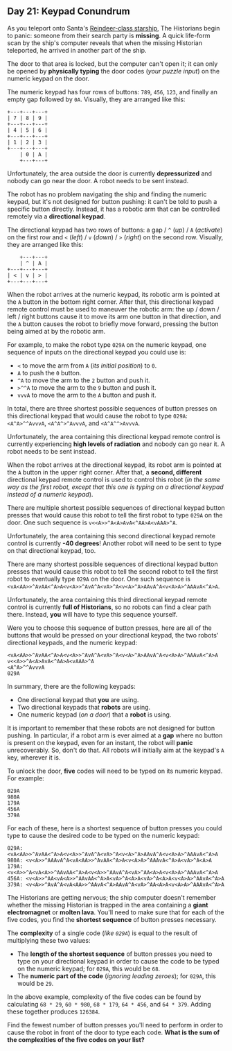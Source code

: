 ## Day 21: Keypad Conundrum

As you teleport onto Santa's [Reindeer-class starship](https://adventofcode.com/2019/day/25), 
The Historians begin to panic: someone from their search party is **missing**. A quick 
life-form scan by the ship's computer reveals that when the missing Historian teleported, 
he arrived in another part of the ship.

The door to that area is locked, but the computer can't open it; it can only be opened 
by **physically typing** the door codes (_your puzzle input_) on the numeric keypad 
on the door.

The numeric keypad has four rows of buttons: `789`, `456`, `123`, and finally an empty 
gap followed by `0A`. Visually, they are arranged like this:

```
+---+---+---+
| 7 | 8 | 9 |
+---+---+---+
| 4 | 5 | 6 |
+---+---+---+
| 1 | 2 | 3 |
+---+---+---+
    | 0 | A |
    +---+---+
```

Unfortunately, the area outside the door is currently **depressurized** and nobody can 
go near the door. A robot needs to be sent instead.

The robot has no problem navigating the ship and finding the numeric keypad, but it's 
not designed for button pushing: it can't be told to push a specific button directly. 
Instead, it has a robotic arm that can be controlled remotely via a **directional 
keypad**.

The directional keypad has two rows of buttons: a gap / `^` (_up_) / `A` (_activate_) 
on the first row and `<` (_left_) / `v` (_down_) / `>` (_right_) on the second row. 
Visually, they are arranged like this:

```
    +---+---+
    | ^ | A |
+---+---+---+
| < | v | > |
+---+---+---+
```

When the robot arrives at the numeric keypad, its robotic arm is pointed at the `A` 
button in the bottom right corner. After that, this directional keypad remote control 
must be used to maneuver the robotic arm: the up / down / left / right buttons cause 
it to move its arm one button in that direction, and the `A` button causes the robot 
to briefly move forward, pressing the button being aimed at by the robotic arm.

For example, to make the robot type `029A` on the numeric keypad, one sequence of 
inputs on the directional keypad you could use is:

* `<` to move the arm from `A` (_its initial position_) to `0`.
* `A` to push the `0` button.
* `^A` to move the arm to the `2` button and push it.
* `>^^A` to move the arm to the `9` button and push it.
* `vvvA` to move the arm to the `A` button and push it.

In total, there are three shortest possible sequences of button presses on this 
directional keypad that would cause the robot to type `029A`: `<A^A>^^AvvvA`, 
`<A^A^>^AvvvA`, and `<A^A^^>AvvvA`.

Unfortunately, the area containing this directional keypad remote control is currently 
experiencing **high levels of radiation** and nobody can go near it. A robot needs to be 
sent instead.

When the robot arrives at the directional keypad, its robot arm is pointed at the `A` 
button in the upper right corner. After that, a **second, different** directional 
keypad remote control is used to control this robot (_in the same way as the first 
robot, except that this one is typing on a directional keypad instead of a numeric 
keypad_).

There are multiple shortest possible sequences of directional keypad button presses 
that would cause this robot to tell the first robot to type `029A` on the door. One 
such sequence is `v<<A>>^A<A>AvA<^AA>A<vAAA>^A`.

Unfortunately, the area containing this second directional keypad remote control is 
currently **-40 degrees**! Another robot will need to be sent to type on that 
directional keypad, too.

There are many shortest possible sequences of directional keypad button presses that 
would cause this robot to tell the second robot to tell the first robot to eventually 
type `029A` on the door. One such sequence is 
`<vA<AA>>^AvAA<^A>A<v<A>>^AvA^A<vA>^A<v<A>^A>AAvA^A<v<A>A>^AAAvA<^A>A`.

Unfortunately, the area containing this third directional keypad remote control is 
currently **full of Historians**, so no robots can find a clear path there. Instead, 
**you** will have to type this sequence yourself.

Were you to choose this sequence of button presses, here are all of the buttons that 
would be pressed on your directional keypad, the two robots' directional keypads, and 
the numeric keypad:

```
<vA<AA>>^AvAA<^A>A<v<A>>^AvA^A<vA>^A<v<A>^A>AAvA^A<v<A>A>^AAAvA<^A>A
v<<A>>^A<A>AvA<^AA>A<vAAA>^A
<A^A>^^AvvvA
029A
```

In summary, there are the following keypads:

* One directional keypad that **you** are using.
* Two directional keypads that **robots** are using.
* One numeric keypad (_on a door_) that a **robot** is using.

It is important to remember that these robots are not designed for button pushing. 
In particular, if a robot arm is ever aimed at a **gap** where no button is present 
on the keypad, even for an instant, the robot will **panic** unrecoverably. So, don't 
do that. All robots will initially aim at the keypad's `A` key, wherever it is.

To unlock the door, **five** codes will need to be typed on its numeric keypad. 
For example:

```
029A
980A
179A
456A
379A
```

For each of these, here is a shortest sequence of button presses you could type to 
cause the desired code to be typed on the numeric keypad:

```
029A: <vA<AA>>^AvAA<^A>A<v<A>>^AvA^A<vA>^A<v<A>^A>AAvA^A<v<A>A>^AAAvA<^A>A
980A: <v<A>>^AAAvA^A<vA<AA>>^AvAA<^A>A<v<A>A>^AAAvA<^A>A<vA>^A<A>A
179A: <v<A>>^A<vA<A>>^AAvAA<^A>A<v<A>>^AAvA^A<vA>^AA<A>A<v<A>A>^AAAvA<^A>A
456A: <v<A>>^AA<vA<A>>^AAvAA<^A>A<vA>^A<A>A<vA>^A<A>A<v<A>A>^AAvA<^A>A
379A: <v<A>>^AvA^A<vA<AA>>^AAvA<^A>AAvA^A<vA>^AA<A>A<v<A>A>^AAAvA<^A>A
```

The Historians are getting nervous; the ship computer doesn't remember whether the 
missing Historian is trapped in the area containing a **giant electromagnet** or 
**molten lava**. You'll need to make sure that for each of the five codes, you find 
the **shortest sequence** of button presses necessary.

The **complexity** of a single code (_like `029A`_) is equal to the result of 
multiplying these two values:

* The **length of the shortest sequence** of button presses you need to type on your directional keypad in order to cause the code to be typed on the numeric keypad; for `029A`, this would be `68`.
* The **numeric part of the code** (_ignoring leading zeroes_); for `029A`, this would be `29`.

In the above example, complexity of the five codes can be found by calculating `68 * 29`, 
`60 * 980`, `68 * 179`, `64 * 456`, and `64 * 379`. Adding these together produces 
`126384`.

Find the fewest number of button presses you'll need to perform in order to cause the 
robot in front of the door to type each code. **What is the sum of the complexities 
of the five codes on your list?**

